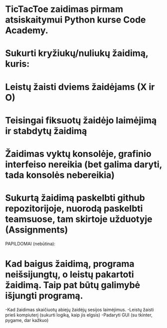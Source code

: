 # TicTacToe zaidimas pirmam atsiskaitymui Python kurse Code Academy.

# Sukurti kryžiukų/nuliukų žaidimą, kuris:
# Leistų žaisti dviems žaidėjams (X ir O)
# Teisingai fiksuotų žaidėjo laimėjimą ir stabdytų žaidimą
# Žaidimas vyktų konsolėje, grafinio interfeiso nereikia (bet galima daryti, tada konsolės nebereikia)
# Sukurtą žaidimą paskelbti github repozitorijoje, nuorodą paskelbti teamsuose, tam skirtoje užduotyje (Assignments)

PAPILDOMAI (nebūtina):
# Kad baigus žaidimą, programa neišsijungtų, o leistų pakartoti žaidimą. Taip pat būtų galimybė išjungti programą.
-Kad žaidimas skaičiuotų abiejų žaidėjų sesijos laimėjimus.
-Leistų žaisti prieš kompiuterį (sukurti logiką, kaip jis elgsis)
-Padaryti GUI (su tkinter, pygame, dar kažkuo)